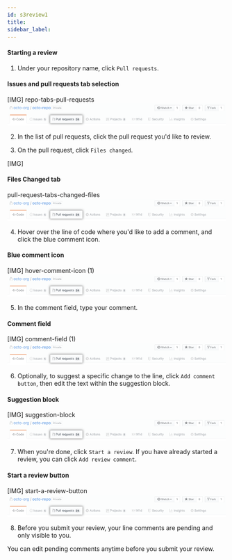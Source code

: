 ```yaml
---
id: s3review1
title:
sidebar_label:
---
```




#### Starting a review
1. Under your repository name, click  `Pull requests`.


#### Issues and pull requests tab selection
[IMG]
repo-tabs-pull-requests
![xxx](https://raw.githubusercontent.com/ChickenKyiv/awesome-git-article/master/img/PR/repo-tabs-pull-requests.png)

2. In the list of pull requests, click the pull request you'd like to review.


3. On the pull request, click  `Files changed`.

[IMG]
#### Files Changed tab
pull-request-tabs-changed-files
![xxx](https://raw.githubusercontent.com/ChickenKyiv/awesome-git-article/master/img/PR/repo-tabs-pull-requests.png)


4. Hover over the line of code where you'd like to add a comment, and click the blue comment icon.


#### Blue comment icon
[IMG]
hover-comment-icon (1)
![xxx](https://raw.githubusercontent.com/ChickenKyiv/awesome-git-article/master/img/PR/repo-tabs-pull-requests.png)

5. In the comment field, type your comment.


#### Comment field
[IMG]
comment-field (1)
![xxx](https://raw.githubusercontent.com/ChickenKyiv/awesome-git-article/master/img/PR/repo-tabs-pull-requests.png)


6. Optionally, to suggest a specific change to the line, click `Add comment button`, then edit the text within the suggestion block.


#### Suggestion block
[IMG]
suggestion-block
![xxx](https://raw.githubusercontent.com/ChickenKyiv/awesome-git-article/master/img/PR/repo-tabs-pull-requests.png)


7. When you're done, click `Start a review`.
If you have already started a review, you can click `Add review comment`.


#### Start a review button
[IMG]
start-a-review-button
![xxx](https://raw.githubusercontent.com/ChickenKyiv/awesome-git-article/master/img/PR/repo-tabs-pull-requests.png)


8. Before you submit your review, your line comments are pending and only visible to you.

You can edit pending comments anytime before you submit your review.

